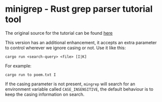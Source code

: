 # minigrep - Rust grep parser tutorial tool

The original source for the tutorial can be found [here](https://doc.rust-lang.org/book/ch12-00-an-io-project.html)

This version has an additional enhancement, it accepts an extra parameter to control wherever we ignore casing or not. Use it like this:

`cargo run <search-query> <file> [I|K]`

For example:

`cargo run to poem.txt I`

If the casing parameter is not present, `mingrep` will search for an environment variable called `CASE_INSENSITIVE`, the default behaviour is to keep the casing information on search.